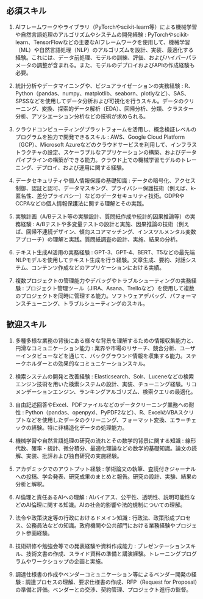 ## 必須スキル
1. AIフレームワークやライブラリ（PyTorchやscikit-learn等）による機械学習や自然言語処理のアルゴリズムやシステムの開発経験
: PyTorchやscikit-learn、TensorFlowなどの主要なAIフレームワークを使用して、機械学習（ML）や自然言語処理（NLP）のアルゴリズムを設計、実装、最適化する経験。これには、データ前処理、モデルの訓練、評価、およびハイパーパラメータの調整が含まれる。また、モデルのデプロイおよびAPIの作成経験も必要。

1. 統計分析やデータマイニングや、ビジュアライゼーションの実務経験
: R、Python（pandas、numpy、matplotlib、seaborn、plotlyなど）、SAS、SPSSなどを使用してデータ分析および可視化を行うスキル。データのクリーニング、変換、探索的データ解析（EDA）、回帰分析、分類、クラスター分析、アソシエーション分析などの技術が求められる。

1. クラウドコンピューティングプラットフォームを活用し、概念検証レベルのプログラムを独力で開発できるスキル
: AWS、Google Cloud Platform（GCP）、Microsoft Azureなどのクラウドサービスを利用して、インフラストラクチャの設定、スケーラブルなアプリケーションの構築、およびデータパイプラインの構築ができる能力。クラウド上での機械学習モデルのトレーニング、デプロイ、および運用に関する経験。

1. データセキュリティや個人情報保護の基礎知識
: データの暗号化、アクセス制御、認証と認可、データマスキング、プライバシー保護技術（例えば、k-匿名性、差分プライバシー）などのデータセキュリティ技術。GDPRやCCPAなどの個人情報保護法に関する理解とその実践。

1. 実験計画（A/Bテスト等の実験設計、質問紙作成や統計的因果推論等）の実務経験
: A/Bテストや多変量テストの設計と実施、因果推論の技術（例えば、回帰不連続デザイン、傾向スコアマッチング、インスツルメンタル変数アプローチ）の理解と実践。質問紙調査の設計、実施、結果の分析。

1. テキスト生成AI活用の実務経験
: GPT-3、GPT-4、BERT、T5などの最先端NLPモデルを使用してテキスト生成を行う経験。文章生成、要約、対話システム、コンテンツ作成などのアプリケーションにおける実績。

1. 複数プロジェクトの管理能力やデバッグやトラブルシューティングの実務経験
: プロジェクト管理ツール（JIRA、Asana、Trelloなど）を使用して複数のプロジェクトを同時に管理する能力。ソフトウェアデバッグ、パフォーマンスチューニング、トラブルシューティングのスキル。


## 歓迎スキル

1. 多種多様な業務の背後にある様々な背景を理解するための情報収集能力と、円滑なコミュニケーション能力
: 業界や市場のリサーチ、競合分析、ユーザーインタビューなどを通じて、バックグラウンド情報を収集する能力。ステークホルダーとの効果的なコミュニケーションスキル。

1. 検索システムの開発と改善経験
: Elasticsearch、Solr、Luceneなどの検索エンジン技術を用いた検索システムの設計、実装、チューニング経験。リコメンデーションエンジン、ランキングアルゴリズム、検索クエリの最適化。

1. 自由記述回答やExcel、PDFファイルなどのデータクリーニング業務への耐性
: Python（pandas、openpyxl、PyPDF2など）、R、ExcelのVBAスクリプトなどを使用したデータのクリーニング、フォーマット変換、エラーチェックの経験。特に非構造化データの処理能力。

1. 機械学習や自然言語処理の研究の流れとその数学的背景に関する知識
: 線形代数、確率・統計、微分積分、最適化理論などの数学的基礎知識。論文の読解、実装、批評および独自研究の実施経験。

1. アカデミックでのアウトプット経験
: 学術論文の執筆、査読付きジャーナルへの投稿、学会発表、研究成果のまとめと報告。研究の設計、実験、結果の分析と解釈。

1. AI倫理と責任あるAIへの理解
: AIバイアス、公平性、透明性、説明可能性などのAI倫理に関する知識。AIの社会的影響や法的規制についての理解。

1. 法令や政策決定等の行政におけるドメイン知識
: 行政法、政策形成プロセス、公務員法などの知識。政府機関や公共部門における業務経験やプロジェクト参画経験。

1. 技術研修や勉強会等での発表経験や資料作成能力
: プレゼンテーションスキル、技術文書の作成、スライド資料の準備と講演経験。トレーニングプログラムやワークショップの企画と実施。

1. 調達仕様書の作成やベンダーコミュニケーション等によるベンダー開発の経験
: 調達プロセスの理解、要求仕様書の作成、RFP（Request for Proposal）の準備と評価。ベンダーとの交渉、契約管理、プロジェクト進行の監督。